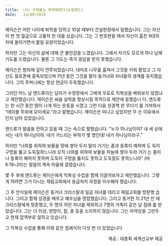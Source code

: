 ```yaml
---
title:  나는 구제불능 폭력배였다(뉴질랜드)
date:   13/09/2019
---
```


제이슨은 어린 나이에 퇴학을 당하고 10살 때부터 건설현장에서 일했습니다. 그는
자신이 번 첫 월급으로 고물차 한 대를 샀습니다. 그는 그 번호판을 떼서 자신이 훔친
9대의 차에 돌아가면서 붙일 요량이었습니다.

하지만 그는 자신의 삶에 대해 큰 불안감을 느꼈습니다. 그래서 자기도 모르게 하나
님께 기도를 드렸습니다. 물론 그 기도는 즉각 응답을 받지 못했습니다.

제이슨은 범죄에 깊이 연루되었습니다. 대마초 나무를 훔쳐서 그것을 키워 팔았고
그 자신도 필로폰에 중독되었으며 11년 동안 그것을 팔아 동거녀와 자녀들의 생계를
유지했습니다. 그의 주머니에는 항상 현금이 두둑했습니다.

그러던 어느 날 앤드류라는 남자가 수영장에서 그에게 무료로 킥복싱을 배워보지
않겠냐고 제안했습니다. 제이슨은 싸움 실력을 향상시킬 목적으로 제안에 응했습니
다. 앤드류는 한 시간 동안 땀이 나게 하는 운동을 시켰고 그런 다음 성경책 한 무더기
를 가져와서 “테이블 주위에 모이세요.”라고 말했습니다. 제이슨은 떠나고 싶었지만 무
슨 이유에서인지 남아 있었습니다.

앤드류가 말씀을 전하고 있을 때 그는 속으로 말했습니다. “누가 하나님이야? 내 세
상에서는 내가 하나님이야. 내가 거느리는 부하가 몇 명인데! 내가 하나님이라구.”

하지만 “너희를 위하여 보물을 땅에 쌓아 두지 말라 거기는 좀과 동록이 해하며 도
둑이 구멍을 뚫고 도둑질하느니라 오직 너희를 위하여 보물을 하늘에 쌓아 두라 거기
는 좀이나 동록이 해하지 못하며 도둑이 구멍을 뚫지도 못하고 도둑질도 못하느니라”
(마 6:19~20)는 말씀이 계속 마음에 걸렸습니다.

몇 주 후에 앤드류는 제이슨에게 킥복싱 수업을 함께 이끌어보자고 제안했습니다.
그렇게 하려면 그가 다니는 재림교회에서 응급처치 과정을 이수해야 했습니다.

그 주 안식일에 제이슨은 동거녀 크리스탈과 일곱 자녀를 데리고 재림교회를 방문했
습니다. 그리고 함께 성경을 배우고 예수님을 영접했습니다. 그리고 동거한 지 21년 만
에 크리스탈에게 청혼했고, 두 명의 어린 자녀를 제외하고 7명의 가족이 같은 날 침례
를 받았습니다. 그는 더 이상, 방망이, 칼, 총 등을 소지하지 않습니다. 그는 마약상을
그만두고 현재 잡역부로 일하고 있습니다.

그 킥복싱 수업을 통해 이와 같은 침례식이 다섯 번 더 있었습니다.

<p style="text-align: right">제공 : 대총회 세계선교부 제공</p>